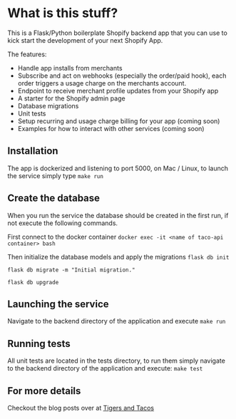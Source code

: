 What is this stuff?
===================
This is a Flask/Python boilerplate Shopify backend app that you can use to kick start the development of your next Shopify App.

The features:
- Handle app installs from merchants
- Subscribe and act on webhooks (especially the order/paid hook), each order triggers a usage charge on the merchants account.
- Endpoint to receive merchant profile updates from your Shopify app
- A starter for the Shopify admin page
- Database migrations
- Unit tests
- Setup recurring and usage charge billing for your app (coming soon)
- Examples for how to interact with other services (coming soon)


## Installation
The app is dockerized and listening to port 5000, on Mac / Linux, to launch the service simply type `make run`

## Create the database 
When you run the service the database should be created in the first run, if not execute the following commands.

First connect to the docker container
`docker exec -it <name of taco-api container> bash`

Then initialize the database models and apply the migrations
`flask db init`

`flask db migrate -m "Initial migration."`

`flask db upgrade`

## Launching the service 
Navigate to the backend directory of the application and execute `make run`

## Running tests
All unit tests are located in the tests directory, to run them simply navigate to the backend 
directory of the application and execute: `make test`

## For more details
Checkout the blog posts over at [Tigers and Tacos](https://tigersandtacos.dev)
